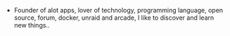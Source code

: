 - Founder of alot apps, lover of technology, programming language, open source, forum, docker, unraid and arcade, I like to discover and learn new things..
  <br>








































































































































































































